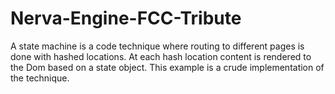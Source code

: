 # Nerva-Engine-FCC-Tribute
A state machine is a code technique where routing to different pages is done with hashed locations. At each hash location content is rendered to the Dom based on a state object. This example is a crude implementation of the technique.   
